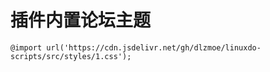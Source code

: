 # 插件内置论坛主题

```
@import url('https://cdn.jsdelivr.net/gh/dlzmoe/linuxdo-scripts/src/styles/1.css');
```
